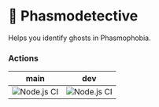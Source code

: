 # 👻 Phasmodetective
Helps you identify ghosts in Phasmophobia.

### Actions
| main | dev  |
| :--: | :--: |
| ![Node.js CI](https://github.com/gilmoa/phasmodetective/workflows/Node.js%20CI/badge.svg?branch=main) | ![Node.js CI](https://github.com/gilmoa/phasmodetective/workflows/Node.js%20CI/badge.svg?branch=dev) |
